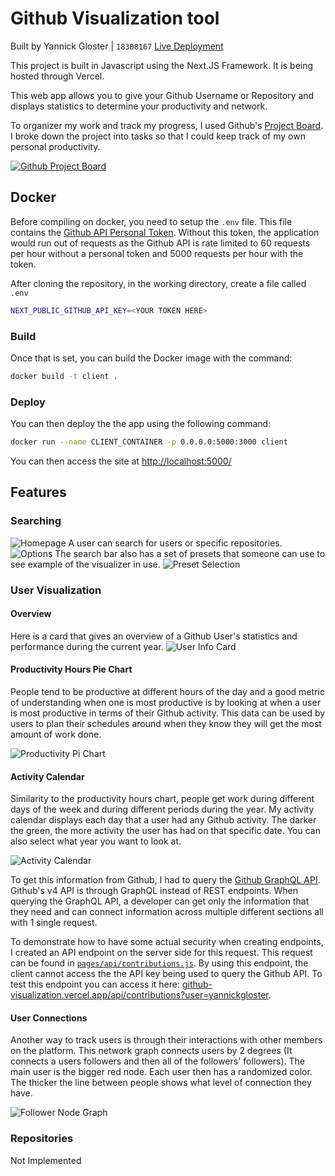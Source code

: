 # Github Visualization tool

Built by Yannick Gloster | `18308167`
[Live Deployment](https://github-visualization.vercel.app/)

This project is built in Javascript using the Next.JS Framework. It is being hosted through Vercel.

This web app allows you to give your Github Username or Repository and displays statistics to determine your productivity and network.

To organizer my work and track my progress, I used Github's [Project Board](https://github.com/yannickgloster/Github-Visualization/projects/1). I broke down the project into tasks so that I could keep track of my own personal productivity.

[![Github Project Board](https://raw.githubusercontent.com/yannickgloster/Github-Visualization/main/README/project-board.png)](https://github.com/yannickgloster/Github-Visualization/projects/1)

## Docker

Before compiling on docker, you need to setup the `.env` file. This file contains the [Github API Personal Token](https://github.com/settings/tokens/). Without this token, the application would run out of requests as the Github API is rate limited to 60 requests per hour without a personal token and 5000 requests per hour with the token.

After cloning the repository, in the working directory, create a file called `.env`

```bash
NEXT_PUBLIC_GITHUB_API_KEY=<YOUR TOKEN HERE>
```

### Build

Once that is set, you can build the Docker image with the command:

```bash
docker build -t client .
```

### Deploy

You can then deploy the the app using the following command:

```bash
docker run --name CLIENT_CONTAINER -p 0.0.0.0:5000:3000 client
```

You can then access the site at [http://localhost:5000/](http://localhost:5000/)

## Features

### Searching

![Homepage](/README/homepage.png)
A user can search for users or specific repositories.
![Options](/README/options.png)
The search bar also has a set of presets that someone can use to see example of the visualizer in use.
![Preset Selection](/README/preset-selection.png)

### User Visualization

#### Overview

Here is a card that gives an overview of a Github User's statistics and performance during the current year.
![User Info Card](/README/user-info-card.png)

#### Productivity Hours Pie Chart

People tend to be productive at different hours of the day and a good metric of understanding when one is most productive is by looking at when a user is most productive in terms of their Github activity. This data can be used by users to plan their schedules around when they know they will get the most amount of work done.

![Productivity Pi Chart](/README/time-of-commits.gif)

#### Activity Calendar

Similarity to the productivity hours chart, people get work during different days of the week and during different periods during the year. My activity calendar displays each day that a user had any Github activity. The darker the green, the more activity the user has had on that specific date. You can also select what year you want to look at.

![Activity Calendar](/README/activity-calendar.gif)

To get this information from Github, I had to query the [Github GraphQL API](https://docs.github.com/en/free-pro-team@latest/graphql/overview/about-the-graphql-api). Github's v4 API is through GraphQL instead of REST endpoints. When querying the GraphQL API, a developer can get only the information that they need and can connect information across multiple different sections all with 1 single request.

To demonstrate how to have some actual security when creating endpoints, I created an API endpoint on the server side for this request. This request can be found in [`pages/api/contributions.js`](pages/api/contributions.js). By using this endpoint, the client cannot access the the API key being used to query the Github API. To test this endpoint you can access it here: [github-visualization.vercel.app/api/contributions?user=yannickgloster](https://github-visualization.vercel.app/api/contributions?user=yannickgloster).

#### User Connections

Another way to track users is through their interactions with other members on the platform. This network graph connects users by 2 degrees (It connects a users followers and then all of the followers' followers). The main user is the bigger red node. Each user then has a randomized color. The thicker the line between people shows what level of connection they have.

![Follower Node Graph](/README/follower-node.gif)

### Repositories

Not Implemented
